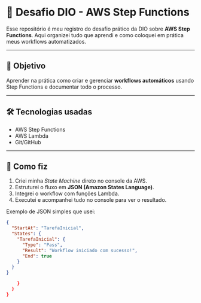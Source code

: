 # 🚀 Desafio DIO - AWS Step Functions

Esse repositório é meu registro do desafio prático da DIO sobre **AWS Step Functions**. Aqui organizei tudo que aprendi e como coloquei em prática meus workflows automatizados.

---

## 🎯 Objetivo
Aprender na prática como criar e gerenciar **workflows automáticos** usando Step Functions e documentar todo o processo.

---

## 🛠 Tecnologias usadas
- AWS Step Functions  
- AWS Lambda  
- Git/GitHub

---

## 🔹 Como fiz
1. Criei minha *State Machine* direto no console da AWS.  
2. Estruturei o fluxo em **JSON (Amazon States Language)**.  
3. Integrei o workflow com funções Lambda.  
4. Executei e acompanhei tudo no console para ver o resultado.  

Exemplo de JSON simples que usei:

```json
{
  "StartAt": "TarefaInicial",
  "States": {
    "TarefaInicial": {
      "Type": "Pass",
      "Result": "Workflow iniciado com sucesso!",
      "End": true
    }
  }
}

    }
  }
}

